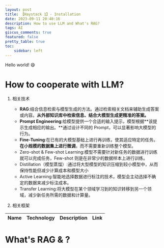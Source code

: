 ```yaml
---
layout: post
title: 【Haystack 1】- Installation 
date: 2023-09-11 20:40:16
description: How to use LLM and What's RAG?
tags: AI
giscus_comments: true
featured: false
pretty_table: true
toc:
    sidebar: left
---
```

Hello world! :smile:

# How to cooperate with LLM?

1. 相关技术
    - **RAG**:结合信息检索与模型生成的方法。通过检索相关文档来辅助生成答案或内容。**从外部知识库中检索信息、结合大模型生成更精准的答案。**
    - **Prompt Engineering**:给模型提供一个合适的输入提示，模型根据**该提示生成相应的输出。**通过设计不同的 Prompt，可以显著影响大模型的行为。
    - **Fine-Tuning**:在已有的大模型基础上进行再训练，使其适应特定的任务。**在小规模的数据集上进行微调**，而不需要重新训练整个模型。
    - Zero-shot & Few-shot Learning:模型不需要针对新任务的数据进行训练就可以完成任务，Few-shot 则是在非常少的数据样本上进行训练。
    - Distillation（模型蒸馏）:通过将大型模型的知识压缩到较小模型中，从而保持性能但减少计算成本和模型大小
    - Active Learning:智能地选择数据进行标注的技术，模型会主动选择不确定的数据来减少标注成本。
    - Transfer Learning:将大模型在某个领域学习到的知识转移到另一个领域，减少新任务所需的数据和计算量。

2. 相关框架

<table id="table" data-toggle="table" data-url="{{ 'assets/json/rag_data/table_1.json' | relative_url }}">
  <thead>
    <tr>
      <th data-field="name">Name</th>
      <th data-field="technology">Technology</th>
      <th data-field="description">Description</th>
      <th data-field="link">Link</th>
    </tr>
  </thead>
</table>


# What's RAG & ?

